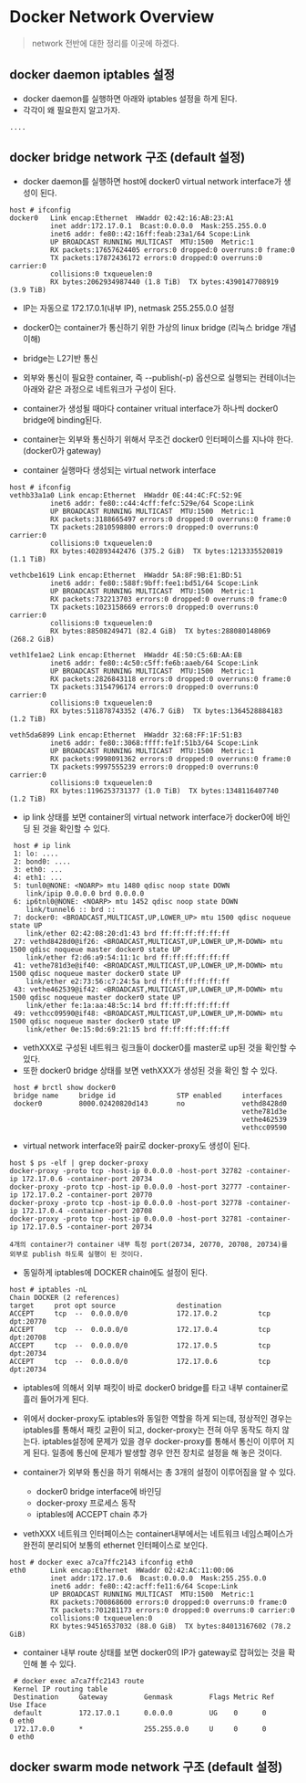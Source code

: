 # Docker Network Overview
 > network 전반에 대한 정리를 이곳에 하겠다. 
 
## docker daemon iptables 설정
-  docker daemon를 실행하면 아래와 iptables 설정을 하게 된다. 
-  각각이 왜 필요한지 알고가자.
```
....
``` 
## docker bridge network 구조 (default 설정)
- docker daemon를 실행하면 host에 docker0 virtual network interface가 생성이 된다. 
```
host # ifconfig
docker0   Link encap:Ethernet  HWaddr 02:42:16:AB:23:A1
          inet addr:172.17.0.1  Bcast:0.0.0.0  Mask:255.255.0.0
          inet6 addr: fe80::42:16ff:feab:23a1/64 Scope:Link
          UP BROADCAST RUNNING MULTICAST  MTU:1500  Metric:1
          RX packets:17657624405 errors:0 dropped:0 overruns:0 frame:0
          TX packets:17872436172 errors:0 dropped:0 overruns:0 carrier:0
          collisions:0 txqueuelen:0
          RX bytes:2062934987440 (1.8 TiB)  TX bytes:4390147708919 (3.9 TiB)
```
- IP는 자동으로 172.17.0.1(내부 IP), netmask 255.255.0.0 설정 
- docker0는 container가 통신하기 위한 가상의 linux bridge (리눅스 bridge 개념 이해)
- bridge는 L2기반 통신
- 외부와 통신이 필요한 container, 즉 --publish(-p) 옵션으로 실행되는 컨테이너는 아래와 같은 과정으로 네트워크가 구성이 된다. 
- container가 생성될 때마다 container vritual interface가 하나씩 docker0 bridge에 binding된다.
- container는 외부와 통신하기 위해서 무조건 docker0 인터페이스를 지나야 한다. (docker0가 gateway)

- container 실행마다 생성되는 virtual network interface
```
host # ifconfig
vethb33a1a0 Link encap:Ethernet  HWaddr 0E:44:4C:FC:52:9E
          inet6 addr: fe80::c44:4cff:fefc:529e/64 Scope:Link
          UP BROADCAST RUNNING MULTICAST  MTU:1500  Metric:1
          RX packets:3188665497 errors:0 dropped:0 overruns:0 frame:0
          TX packets:2810598800 errors:0 dropped:0 overruns:0 carrier:0
          collisions:0 txqueuelen:0
          RX bytes:402893442476 (375.2 GiB)  TX bytes:1213335520819 (1.1 TiB)

vethcbe1619 Link encap:Ethernet  HWaddr 5A:8F:9B:E1:BD:51
          inet6 addr: fe80::588f:9bff:fee1:bd51/64 Scope:Link
          UP BROADCAST RUNNING MULTICAST  MTU:1500  Metric:1
          RX packets:732213703 errors:0 dropped:0 overruns:0 frame:0
          TX packets:1023158669 errors:0 dropped:0 overruns:0 carrier:0
          collisions:0 txqueuelen:0
          RX bytes:88508249471 (82.4 GiB)  TX bytes:288080148069 (268.2 GiB)

veth1fe1ae2 Link encap:Ethernet  HWaddr 4E:50:C5:6B:AA:EB
          inet6 addr: fe80::4c50:c5ff:fe6b:aaeb/64 Scope:Link
          UP BROADCAST RUNNING MULTICAST  MTU:1500  Metric:1
          RX packets:2826843118 errors:0 dropped:0 overruns:0 frame:0
          TX packets:3154796174 errors:0 dropped:0 overruns:0 carrier:0
          collisions:0 txqueuelen:0
          RX bytes:511878743352 (476.7 GiB)  TX bytes:1364528884183 (1.2 TiB)

veth5da6899 Link encap:Ethernet  HWaddr 32:68:FF:1F:51:B3
          inet6 addr: fe80::3068:ffff:fe1f:51b3/64 Scope:Link
          UP BROADCAST RUNNING MULTICAST  MTU:1500  Metric:1
          RX packets:9998091362 errors:0 dropped:0 overruns:0 frame:0
          TX packets:9997555239 errors:0 dropped:0 overruns:0 carrier:0
          collisions:0 txqueuelen:0
          RX bytes:1196253731377 (1.0 TiB)  TX bytes:1348116407740 (1.2 TiB)

 ```
 - ip link 상태를 보면 container의 virtual network interface가 docker0에 바인딩 된 것을 확인할 수 있다.
```
 host # ip link
 1: lo: ....
 2: bond0: ....
 3: eth0: ...
 4: eth1: ...
 5: tunl0@NONE: <NOARP> mtu 1480 qdisc noop state DOWN
    link/ipip 0.0.0.0 brd 0.0.0.0
 6: ip6tnl0@NONE: <NOARP> mtu 1452 qdisc noop state DOWN
    link/tunnel6 :: brd ::
 7: docker0: <BROADCAST,MULTICAST,UP,LOWER_UP> mtu 1500 qdisc noqueue state UP
    link/ether 02:42:08:20:d1:43 brd ff:ff:ff:ff:ff:ff
 27: vethd8428d0@if26: <BROADCAST,MULTICAST,UP,LOWER_UP,M-DOWN> mtu 1500 qdisc noqueue master docker0 state UP
    link/ether f2:d6:a9:54:11:1c brd ff:ff:ff:ff:ff:ff
 41: vethe781d3e@if40: <BROADCAST,MULTICAST,UP,LOWER_UP,M-DOWN> mtu 1500 qdisc noqueue master docker0 state UP
    link/ether e2:73:56:c7:24:5a brd ff:ff:ff:ff:ff:ff
 43: vethe462539@if42: <BROADCAST,MULTICAST,UP,LOWER_UP,M-DOWN> mtu 1500 qdisc noqueue master docker0 state UP
    link/ether fe:1a:aa:48:5c:14 brd ff:ff:ff:ff:ff:ff
 49: vethcc09590@if48: <BROADCAST,MULTICAST,UP,LOWER_UP,M-DOWN> mtu 1500 qdisc noqueue master docker0 state UP
    link/ether 0e:15:0d:69:21:15 brd ff:ff:ff:ff:ff:ff

```

 - vethXXX로 구성된 네트워크 링크들이 docker0를 master로 up된 것을 확인할 수 있다.
 - 또한 docker0 bridge 상태를 보면 vethXXX가 생성된 것을 확인 할 수 있다.
```
 host # brctl show docker0
 bridge name     bridge id               STP enabled     interfaces
 docker0         8000.02420820d143       no              vethd8428d0
                                                         vethe781d3e
                                                         vethe462539
                                                         vethcc09590
```
 - virtual network interface와 pair로 docker-proxy도 생성이 된다. 
```
host $ ps -elf | grep docker-proxy
docker-proxy -proto tcp -host-ip 0.0.0.0 -host-port 32782 -container-ip 172.17.0.6 -container-port 20734
docker-proxy -proto tcp -host-ip 0.0.0.0 -host-port 32777 -container-ip 172.17.0.2 -container-port 20770
docker-proxy -proto tcp -host-ip 0.0.0.0 -host-port 32778 -container-ip 172.17.0.4 -container-port 20708
docker-proxy -proto tcp -host-ip 0.0.0.0 -host-port 32781 -container-ip 172.17.0.5 -container-port 20734

4개의 container가 container 내부 특정 port(20734, 20770, 20708, 20734)를 외부로 publish 하도록 실행이 된 것이다. 
```
- 동일하게 iptables에 DOCKER chain에도 설정이 된다.
```
host # iptables -nL
Chain DOCKER (2 references)
target     prot opt source               destination
ACCEPT     tcp  --  0.0.0.0/0            172.17.0.2          tcp dpt:20770
ACCEPT     tcp  --  0.0.0.0/0            172.17.0.4          tcp dpt:20708
ACCEPT     tcp  --  0.0.0.0/0            172.17.0.5          tcp dpt:20734
ACCEPT     tcp  --  0.0.0.0/0            172.17.0.6          tcp dpt:20734
```
- iptables에 의해서 외부 패킷이 바로 docker0 bridge를 타고 내부 container로 흘러 들어가게 된다.
- 위에서 docker-proxy도 iptables와 동일한 역할을 하게 되는데, 정상적인 경우는 iptables를 통해서 패킷 교환이 되고, docker-proxy는 전혀 아무 동작도 하지 않는다. iptables설정에 문제가 있을 경우 docker-proxy를 통해서 통신이 이루어 지게 된다. 일종에 통신에 문제가 발생할 경우 안전 장치로 설정을 해 놓은 것이다.
- container가 외부와 통신을 하기 위해서는 총 3개의 설정이 이루어짐을 알 수 있다.
  - docker0 bridge interface에 바인딩
  - docker-proxy 프로세스 동작
  - iptables에 ACCEPT chain 추가

- vethXXX 네트워크 인터페이스는 container내부에서는 네트워크 네임스페이스가 완전히 분리되어 보통의 ethernet 인터페이스로 보인다.
```
host # docker exec a7ca7ffc2143 ifconfig eth0
eth0      Link encap:Ethernet  HWaddr 02:42:AC:11:00:06
          inet addr:172.17.0.6  Bcast:0.0.0.0  Mask:255.255.0.0
          inet6 addr: fe80::42:acff:fe11:6/64 Scope:Link
          UP BROADCAST RUNNING MULTICAST  MTU:1500  Metric:1
          RX packets:700868600 errors:0 dropped:0 overruns:0 frame:0
          TX packets:701281173 errors:0 dropped:0 overruns:0 carrier:0
          collisions:0 txqueuelen:0
          RX bytes:94516537032 (88.0 GiB)  TX bytes:84013167602 (78.2 GiB)
```
- container 내부 route 상태를 보면 docker0의 IP가 gateway로 잡혀있는 것을 확인해 볼 수 있다. 
```
 # docker exec a7ca7ffc2143 route
 Kernel IP routing table
 Destination     Gateway         Genmask         Flags Metric Ref    Use Iface
 default         172.17.0.1      0.0.0.0         UG    0      0        0 eth0
 172.17.0.0      *               255.255.0.0     U     0      0        0 eth0
```

## docker swarm mode network 구조 (default 설정)

